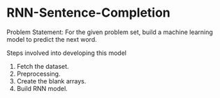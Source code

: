 # RNN-Sentence-Completion

Problem Statement: For the given problem set, build a machine learning model to predict the next word.
              
Steps involved into developing this model

  1. Fetch the dataset.
  2. Preprocessing.
  3. Create the blank arrays.  
  4. Build RNN model.
  



